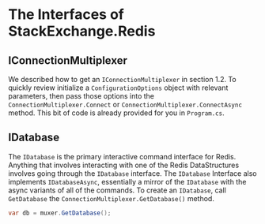 # The Interfaces of StackExchange.Redis

## IConnectionMultiplexer

We described how to get an `IConnectionMultiplexer` in section 1.2. To quickly review initialize a `ConfigurationOptions` object with relevant parameters, then pass those options into the `ConnectionMultiplexer.Connect` or `ConnectionMultiplexer.ConnectAsync` method. This bit of code is already provided for you in `Program.cs`.

## IDatabase

The `IDatabase` is the primary interactive command interface for Redis. Anything that involves interacting with one of the Redis DataStructures involves going through the `IDatabase` interface. The `IDatabase` Interface also implements `IDatabaseAsync`, essentially a mirror of the `IDatabase` with the async variants of all of the commands. To create an `IDatabase`, call `GetDatabase` the `ConnectionMultiplexer.GetDatabase()` method.

```cs
var db = muxer.GetDatabase();
```